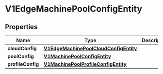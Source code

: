 # V1EdgeMachinePoolConfigEntity

## Properties
Name | Type | Description | Notes
------------ | ------------- | ------------- | -------------
**cloudConfig** | [**V1EdgeMachinePoolCloudConfigEntity**](V1EdgeMachinePoolCloudConfigEntity.md) |  |  [optional]
**poolConfig** | [**V1MachinePoolConfigEntity**](V1MachinePoolConfigEntity.md) |  |  [optional]
**profileConfig** | [**V1MachinePoolProfileConfigEntity**](V1MachinePoolProfileConfigEntity.md) |  |  [optional]
